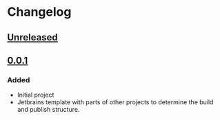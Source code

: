 # Changelog

## [Unreleased]

## [0.0.1]

### Added

- Initial project
- Jetbrains template with parts of other projects to determine the build and publish structure.

[Unreleased]: https://github.com/LittleOwle/littleowle-ai-ollama-commit-plugin-intellij-platform/compare/v0.0.1...HEAD
[0.0.1]: https://github.com/LittleOwle/littleowle-ai-ollama-commit-plugin-intellij-platform/compare/empty...v0.0.1

